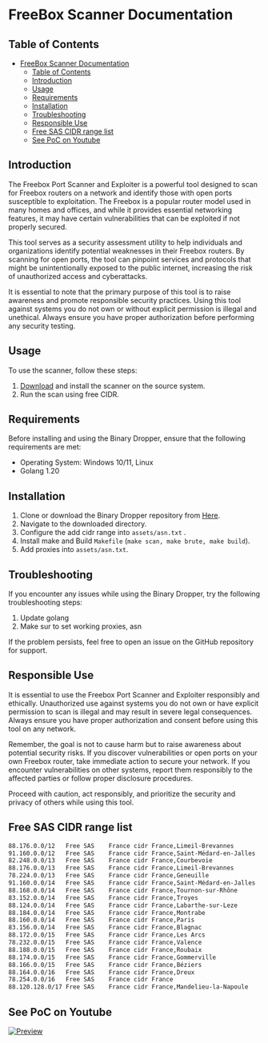 # FreeBox Scanner Documentation

## Table of Contents
- [FreeBox Scanner Documentation](#freebox-scanner-documentation)
	- [Table of Contents](#table-of-contents)
	- [Introduction](#introduction)
	- [Usage](#usage)
	- [Requirements](#requirements)
	- [Installation](#installation)
	- [Troubleshooting](#troubleshooting)
	- [Responsible Use](#responsible-use)
	- [Free SAS CIDR range list](#free-sas-cidr-range-list)
	- [See PoC on Youtube](#see-poc-on-youtube)

## Introduction
The Freebox Port Scanner and Exploiter is a powerful tool designed to scan for Freebox routers on a network and identify those with open ports susceptible to exploitation. The Freebox is a popular router model used in many homes and offices, and while it provides essential networking features, it may have certain vulnerabilities that can be exploited if not properly secured.

This tool serves as a security assessment utility to help individuals and organizations identify potential weaknesses in their Freebox routers. By scanning for open ports, the tool can pinpoint services and protocols that might be unintentionally exposed to the public internet, increasing the risk of unauthorized access and cyberattacks.

It is essential to note that the primary purpose of this tool is to raise awareness and promote responsible security practices. Using this tool against systems you do not own or without explicit permission is illegal and unethical. Always ensure you have proper authorization before performing any security testing.

## Usage
To use the scanner, follow these steps:
1. [Download](#installation) and install the scanner on the source system.
2. Run the scan using free CIDR.

## Requirements
Before installing and using the Binary Dropper, ensure that the following requirements are met:
- Operating System: Windows 10/11, Linux
- Golang 1.20

## Installation
1. Clone or download the Binary Dropper repository from [Here](https://github.com/0xF7A4C6/freebox-scan/tree/main).
2. Navigate to the downloaded directory.
3. Configure the add cidr range into `assets/asn.txt` .
4. Install make and Build `Makefile` (`make scan, make brute, make build`).
5. Add proxies into `assets/asn.txt`.

## Troubleshooting
If you encounter any issues while using the Binary Dropper, try the following troubleshooting steps:

1. Update golang
2. Make sur to set working proxies, asn

If the problem persists, feel free to open an issue on the GitHub repository for support.

## Responsible Use

It is essential to use the Freebox Port Scanner and Exploiter responsibly and ethically. Unauthorized use against systems you do not own or have explicit permission to scan is illegal and may result in severe legal consequences. Always ensure you have proper authorization and consent before using this tool on any network.

Remember, the goal is not to cause harm but to raise awareness about potential security risks. If you discover vulnerabilities or open ports on your own Freebox router, take immediate action to secure your network. If you encounter vulnerabilities on other systems, report them responsibly to the affected parties or follow proper disclosure procedures.

Proceed with caution, act responsibly, and prioritize the security and privacy of others while using this tool.

## Free SAS CIDR range list

```txt
88.176.0.0/12	Free SAS	France cidr France,Limeil-Brevannes
91.160.0.0/12	Free SAS	France cidr France,Saint-Médard-en-Jalles
82.248.0.0/13	Free SAS	France cidr France,Courbevoie
88.176.0.0/13	Free SAS	France cidr France,Limeil-Brevannes
78.224.0.0/13	Free SAS	France cidr France,Geneuille
91.160.0.0/14	Free SAS	France cidr France,Saint-Médard-en-Jalles
88.168.0.0/14	Free SAS	France cidr France,Tournon-sur-Rhône
83.152.0.0/14	Free SAS	France cidr France,Troyes
88.124.0.0/14	Free SAS	France cidr France,Labarthe-sur-Leze
88.184.0.0/14	Free SAS	France cidr France,Montrabe
88.160.0.0/14	Free SAS	France cidr France,Paris
83.156.0.0/14	Free SAS	France cidr France,Blagnac
88.172.0.0/15	Free SAS	France cidr France,Les Arcs
78.232.0.0/15	Free SAS	France cidr France,Valence
88.188.0.0/15	Free SAS	France cidr France,Roubaix
88.174.0.0/15	Free SAS	France cidr France,Gommerville
88.166.0.0/15	Free SAS	France cidr France,Béziers
88.164.0.0/16	Free SAS	France cidr France,Dreux
78.254.0.0/16	Free SAS	France cidr France
88.120.128.0/17	Free SAS	France cidr France,Mandelieu-la-Napoule
```

## See PoC on Youtube

[![Preview](https://img.youtube.com/vi/3SKR2KtgTGU/0.jpg)](https://youtu.be/3SKR2KtgTGU)
